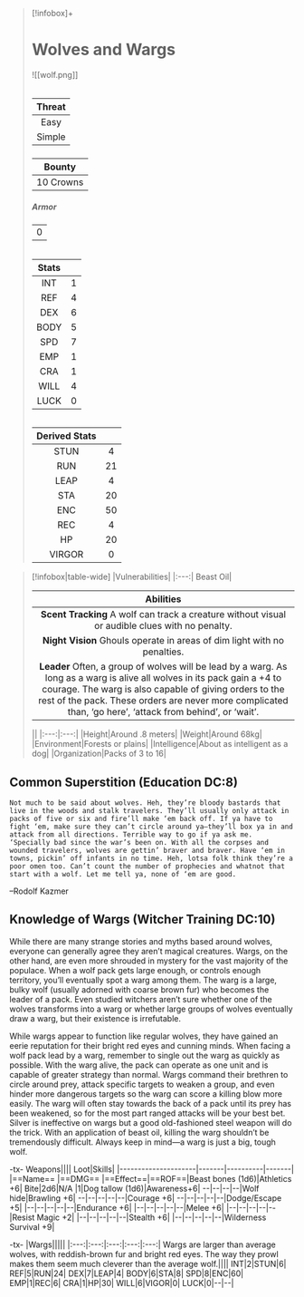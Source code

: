 
>[!infobox]+
># Wolves and Wargs
>![[wolf.png]]
>###### 
>|Threat|
>|:---:|
>|Easy|
>|Simple|
>##### 
>|Bounty|
>|:---:|
>|10 Crowns|
>##### Armor
>||
>|:---:|
>|0|
>###### 
>|Stats||
>|:---:|:---:|
>|INT|1|
>|REF|4|
>|DEX|6|
>|BODY|5|
>|SPD|7|
>|EMP|1|
>|CRA|1|
>|WILL|4|
>|LUCK|0|
>######
>|Derived Stats||
>|:---:|:---:|
>|STUN|4|
>|RUN|21|
>|LEAP|4|
>|STA|20|
>|ENC|50|
>|REC|4|
>|HP|20|
>|VIRGOR|0|
>

>[!infobox|table-wide]
>|Vulnerabilities|
>|:---:|
>Beast Oil|
>
>|Abilities|
>|:---:|
>|**Scent Tracking** A wolf can track a creature without visual or audible clues with no penalty.|
>|**Night Vision** Ghouls operate in areas of dim light with no penalties.|
>|**Leader** Often, a group of wolves will be lead by a warg. As long as a warg is alive all wolves in its pack gain a +4 to courage. The warg is also capable of giving orders to the rest of the pack. These orders are never more complicated than, ‘go here’, ‘attack from behind’, or ‘wait’.|
>
>||
>|:---:|:---:|
>|Height|Around .8 meters|
>|Weight|Around 68kg|
>|Environment|Forests or plains|
>|Intelligence|About as intelligent as a dog|
>|Organization|Packs of 3 to 16|


## Common Superstition (Education DC:8)
```ad-quote
Not much to be said about wolves. Heh, they’re bloody bastards that live in the woods and stalk travelers. They’ll usually only attack in packs of five or six and fire’ll make ‘em back off. If ya have to fight ‘em, make sure they can’t circle around ya—they’ll box ya in and attack from all directions. Terrible way to go if ya ask me. ‘Specially bad since the war’s been on. With all the corpses and wounded travelers, wolves are gettin’ braver and braver. Have ‘em in towns, pickin’ off infants in no time. Heh, lotsa folk think they’re a poor omen too. Can’t count the number of prophecies and whatnot that start with a wolf. Let me tell ya, none of ‘em are good.
```
–Rodolf Kazmer

## Knowledge of Wargs (Witcher Training DC:10)
While there are many strange stories and myths based around wolves, everyone can generally agree they aren’t magical creatures. Wargs, on the other hand, are even more shrouded in mystery for the vast majority of the populace. When a wolf pack gets large enough, or controls enough territory, you’ll eventually spot a warg among them. The warg is a large, bulky wolf (usually adorned with coarse brown fur) who becomes the leader of a pack. Even studied witchers aren’t sure whether one of the wolves transforms into a warg or whether large groups of wolves eventually draw a warg, but their existence is irrefutable.

While wargs appear to function like regular wolves, they have gained an eerie reputation for their bright red eyes and cunning minds. When facing a wolf pack lead by a warg, remember to single out the warg as quickly as possible. With the warg alive, the pack can operate as one unit and is capable of greater strategy than normal. Wargs command their brethren to circle around prey, attack specific targets to weaken a group, and even hinder more dangerous targets so the warg can score a killing blow more easily. The warg will often stay towards the back of a pack until its prey has been weakened, so for the most part ranged attacks will be your best bet. Silver is ineffective on wargs but a good old-fashioned steel weapon will do the trick. With an application of beast oil, killing the warg shouldn’t be tremendously difficult. Always keep in mind—a warg is just a big, tough wolf.

-tx-
Weapons||||                  Loot|Skills|
|---------------------|-------|----------|-------|
|==Name==                      |==DMG==    |==Effect==|==ROF==|Beast bones (1d6)|Athletics +6|
Bite|2d6|N/A    |1|Dog tallow (1d6)|Awareness+6|
--|--|--|--|Wolf hide|Brawling +6|
--|--|--|--|--|Courage +6|
--|--|--|--|--|Dodge/Escape +5|
|--|--|--|--|--|Endurance +6|
|--|--|--|--|--|Melee +6|
|--|--|--|--|--|Resist Magic +2|
|--|--|--|--|--|Stealth +6|
|--|--|--|--|--|Wilderness Survival +9|

-tx-
|Wargs|||||
|:---:|:---:|:---:|:---:|:---:|
Wargs are larger than average wolves, with reddish-brown fur and bright red eyes. The way they prowl makes them seem much cleverer than the average wolf.||||
INT|2|STUN|6|
REF|5|RUN|24|
DEX|7|LEAP|4|
BODY|6|STA|8|
SPD|8|ENC|60|
EMP|1|REC|6|
CRA|1|HP|30|
WILL|6|VIGOR|0|
LUCK|0|--|--|